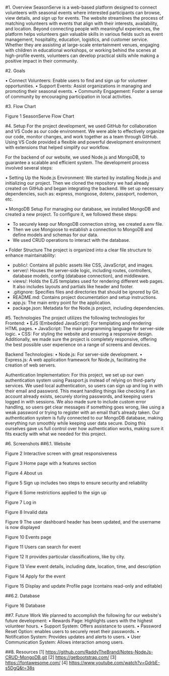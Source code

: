 #1.	Overview
   SeasonServe is a web-based platform designed to connect volunteers with seasonal events where interested participants can browse, view details, and sign up for events.
The website streamlines the process of matching volunteers with events that align with their interests, availability, and location.
   Beyond connecting people with meaningful experiences, the platform helps volunteers gain valuable skills in various fields such as event management, hospitality, education, logistics, and customer service. 
Whether they are assisting at large-scale entertainment venues, engaging with children in educational workshops, or working behind the scenes at high-profile events, volunteers can develop practical skills while making a positive impact in their community.




#2.	Goals
   
•	Connect Volunteers: Enable users to find and sign up for volunteer opportunities.
•	Support Events: Assist organizations in managing and promoting their seasonal events.
•	Community Engagement: Foster a sense of community by encouraging participation in local activities.




#3.	Flow Chart

   
Figure 1 SeasonServe Flow Chart




#4.	Setup
For the project development, we used GitHub for collaboration and VS Code as our code environment.
We were able to effectively organize our code, monitor changes, and work together as a team through GitHub. 
Using VS Code provided a flexible and powerful development environment with extensions that helped simplify our workflow.  

For the backend of our website, we used Node.js and MongoDB, to guarantee a scalable and efficient system.
The development process involved several steps:

•	Setting Up the Node.js Environment:
   We started by installing Node.js and initializing our project. 
Then we cloned the repository we had already created on GitHub and began integrating the backend. 
We set up necessary dependencies, such as: express, mongoose, dotenv, passport, nodemon, etc.

•	MongoDB Setup 
   For managing our database, we installed MongoDB and created a new project. 
To configure it, we followed these steps: 
- To securely keep our MongoDB connection string, we created a.env file.
- Then we use Mongoose to establish a connection to MongoDB and define models and schemas for our data.
- We used CRUD operations to interact with the database.

•	Folder Structure
   The project is organized into a clear file structure to enhance maintainability:
- public/: Contains all public assets like CSS, JavaScript, and images.
- server/: Houses the server-side logic, including routes, controllers, database models, config (database connection), and middleware.
- views/: Holds the EJS templates used for rendering different web pages. It also includes layouts and partials like header and footer.
- .gitignore: Specifies files and directories that should be ignored by Git.
- README.md: Contains project documentation and setup instructions.
- app.js: The main entry point for the application.
- package.json: Metadata for the Node.js project, including dependencies.




#5.	Technologies
   The project utilizes the following technologies for Frontend:
•	EJS (Embedded JavaScript): For templating and rendering HTML pages.
•	JavaScript: The main programming language for server-side logic.
•	CSS: For styling the website and ensuring a responsive design. 
   Additionally, we made sure the project is completely responsive, offering the best possible user experience on a range of screens and devices.

   Backend Technologies:
•	Node.js: For server-side development.
•	Express.js: A web application framework for Node.js, facilitating the creation of web servers.

   Authentication Implementation:
   For this project, we set up our own authentication system using Passport.js instead of relying on third-party services. We used local authentication, so users can sign up and log in with their email and password. 
This meant handling things like checking if an account already exists, securely storing passwords, and keeping users logged in with sessions. We also made sure to include custom error handling, so users get clear messages if something goes wrong, like using a weak password or trying to register with an email that’s already taken. 
Our authentication system is fully connected to our MongoDB database, making everything run smoothly while keeping user data secure. Doing this ourselves gave us full control over how authentication works, making sure it fits exactly with what we needed for this project.





#6.	Screenshots
##6.1.	Website 

Figure 2 Interactive screen with great responsiveness


Figure 3 Home page with a features section

Figure 4 About us

Figure 5 Sign up includes two steps to ensure security and reliability

Figure 6 Some restrictions applied to the sign up

Figure 7 Log in

Figure 8 Invalid data

Figure 9 The user dashboard header has been updated, and the username is now displayed

Figure 10 Events page


Figure 11 Users can search for event

Figure 12 It provides particular classifications, like by city.

Figure 13 View event details, including date, location, time, and description

Figure 14 Apply for the event

Figure 15 Display and update Profile page (contains read-only and editable)




##6.2.	Database

Figure 16 Database





##7.	Future Work 
   We planned to accomplish the following for our website's future development:
•	Rewards Page: Highlights users with the highest volunteer hours.
•	Support System: Offers assistance to users. 
•	Password Reset Option: enables users to securely reset their passwords.
•	Notification System: Provides updates and alerts to users. 
•	User Communication System: Allows interaction among users.  




##8.	Resources
[1] https://github.com/RaddyTheBrand/Notes-NodeJs-CRUD-MongoDB.git
[2] https://getbootstrap.com/
[3] https://fontawesome.com/ 
[4] https://www.youtube.com/watch?v=GdrbE-s5DgQ&t=38s
